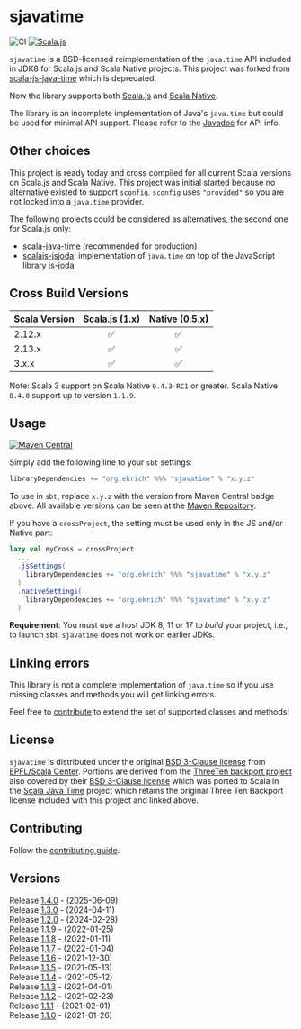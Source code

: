 # sjavatime

![CI](https://github.com/ekrich/sjavatime/workflows/CI/badge.svg)
[![Scala.js](https://www.scala-js.org/assets/badges/scalajs-1.0.0.svg)](https://www.scala-js.org)

`sjavatime` is a BSD-licensed reimplementation of the `java.time` API
included in JDK8 for Scala.js and Scala Native projects. This project was forked from
[scala-js-java-time](https://github.com/scala-js/scala-js-java-time) which is deprecated.

Now the library supports both [Scala.js](https://www.scala-js.org/) and [Scala Native](https://scala-native.readthedocs.io/).

The library is an incomplete implementation of Java's `java.time` but could be used for minimal API support.
Please refer to the
[Javadoc](https://docs.oracle.com/javase/8/docs/api/java/time/package-summary.html) for API info.


## Other choices
This project is ready today and cross compiled for all current Scala versions on Scala.js and Scala Native. This project was initial started because no alternative existed to support `sconfig`. `sconfig` uses `"provided"` so you are not locked into a `java.time` provider.

The following projects could be considered as alternatives, the second one for Scala.js only:

* [scala-java-time](https://github.com/cquiroz/scala-java-time) (recommended for production)
* [scalajs-jsjoda](https://github.com/zoepepper/scalajs-jsjoda): implementation of `java.time` on top of the JavaScript library [js-joda](https://github.com/js-joda/js-joda)

## Cross Build Versions

| Scala Version          | Scala.js (1.x)        | Native (0.5.x) |
| ---------------------- | :-------------------: | :----------------: |
| 2.12.x                 |          ✅           |         ✅         |
| 2.13.x                 |          ✅           |         ✅         |
| 3.x.x                  |          ✅           |         ✅         |

Note: Scala 3 support on Scala Native `0.4.3-RC1` or greater. Scala Native `0.4.0` support up to version `1.1.9`.

## Usage
[![Maven Central](https://img.shields.io/maven-central/v/org.ekrich/sjavatime_native0.5_2.13.svg)](https://maven-badges.herokuapp.com/maven-central/org.ekrich/sjavatime_native0.5_2.13)

Simply add the following line to your `sbt` settings:

```scala
libraryDependencies += "org.ekrich" %%% "sjavatime" % "x.y.z"
```

To use in `sbt`, replace `x.y.z` with the version from Maven Central badge above.
All available versions can be seen at the [Maven Repository](https://mvnrepository.com/artifact/org.ekrich/sjavatime).

If you have a `crossProject`, the setting must be used only in the JS and/or Native part:

```scala
lazy val myCross = crossProject
  ...
  .jsSettings(
    libraryDependencies += "org.ekrich" %%% "sjavatime" % "x.y.z"
  )
  .nativeSettings(
    libraryDependencies += "org.ekrich" %%% "sjavatime" % "x.y.z"
  )
```

**Requirement**: You must use a host JDK 8, 11 or 17 to *build* your project, i.e., to
launch sbt. `sjavatime` does not work on earlier JDKs.

## Linking errors

This library is not a complete implementation of `java.time` so if you use missing classes and methods you will get linking errors.

Feel free to [contribute](./CONTRIBUTING.md) to extend the set of supported
classes and methods!

## License

`sjavatime` is distributed under the original [BSD 3-Clause license](./LICENSE.txt) from [EPFL/Scala Center](https://scala.epfl.ch/). Portions are derived from the [ThreeTen backport project](https://github.com/ThreeTen/threetenbp) also covered by their [BSD 3-Clause license](./LICENSE-THREETENBP.txt) which was ported to Scala in the [Scala Java Time](https://github.com/cquiroz/scala-java-time/) project which retains the original Three Ten Backport license included with this project and linked above.

## Contributing

Follow the [contributing guide](./CONTRIBUTING.md).

## Versions

Release [1.4.0](https://github.com/ekrich/sjavatime/releases/tag/v1.4.0) - (2025-06-09)<br/>
Release [1.3.0](https://github.com/ekrich/sjavatime/releases/tag/v1.3.0) - (2024-04-11)<br/>
Release [1.2.0](https://github.com/ekrich/sjavatime/releases/tag/v1.2.0) - (2024-02-28)<br/>
Release [1.1.9](https://github.com/ekrich/sjavatime/releases/tag/v1.1.9) - (2022-01-25)<br/>
Release [1.1.8](https://github.com/ekrich/sjavatime/releases/tag/v1.1.8) - (2022-01-11)<br/>
Release [1.1.7](https://github.com/ekrich/sjavatime/releases/tag/v1.1.7) - (2022-01-04)<br/>
Release [1.1.6](https://github.com/ekrich/sjavatime/releases/tag/v1.1.6) - (2021-12-30)<br/>
Release [1.1.5](https://github.com/ekrich/sjavatime/releases/tag/v1.1.5) - (2021-05-13)<br/>
Release [1.1.4](https://github.com/ekrich/sjavatime/releases/tag/v1.1.4) - (2021-05-12)<br/>
Release [1.1.3](https://github.com/ekrich/sjavatime/releases/tag/v1.1.3) - (2021-04-01)<br/>
Release [1.1.2](https://github.com/ekrich/sjavatime/releases/tag/v1.1.2) - (2021-02-23)<br/>
Release [1.1.1](https://github.com/ekrich/sjavatime/releases/tag/v1.1.1) - (2021-02-01)<br/>
Release [1.1.0](https://github.com/ekrich/sjavatime/releases/tag/v1.1.0) - (2021-01-26)<br/>
